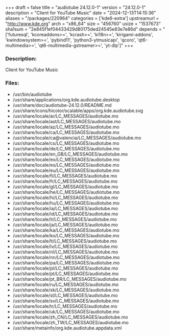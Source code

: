 +++
draft = false
title = "audiotube 24.12.0-1"
version = "24.12.0-1"
description = "Client for YouTube Music"
date = "2024-12-13T14:15:36"
aliases = "/packages/220964"
categories = ['kde6-extra']
upstreamurl = "http://www.kde.org"
arch = "x86_64"
size = "456760"
usize = "1537673"
sha1sum = "2e845f1ef04433429d80175ded24545e83e7e86d"
depends = "['futuresql', 'kcoreaddons>=', 'kcrash>=', 'ki18n>=', 'kirigami-addons', 'kwindowsystem>=', 'pybind11', 'python3-ytmusicapi', 'qcoro', 'qt6-multimedia>=', 'qt6-multimedia-gstreamer>=', 'yt-dlp']"
+++
### Description: 
Client for YouTube Music

### Files: 
* /usr/bin/audiotube
* /usr/share/applications/org.kde.audiotube.desktop
* /usr/share/doc/audiotube-24.12.0/README.md
* /usr/share/icons/hicolor/scalable/apps/org.kde.audiotube.svg
* /usr/share/locale/ar/LC_MESSAGES/audiotube.mo
* /usr/share/locale/ast/LC_MESSAGES/audiotube.mo
* /usr/share/locale/az/LC_MESSAGES/audiotube.mo
* /usr/share/locale/ca/LC_MESSAGES/audiotube.mo
* /usr/share/locale/ca@valencia/LC_MESSAGES/audiotube.mo
* /usr/share/locale/cs/LC_MESSAGES/audiotube.mo
* /usr/share/locale/de/LC_MESSAGES/audiotube.mo
* /usr/share/locale/en_GB/LC_MESSAGES/audiotube.mo
* /usr/share/locale/eo/LC_MESSAGES/audiotube.mo
* /usr/share/locale/es/LC_MESSAGES/audiotube.mo
* /usr/share/locale/eu/LC_MESSAGES/audiotube.mo
* /usr/share/locale/fi/LC_MESSAGES/audiotube.mo
* /usr/share/locale/fr/LC_MESSAGES/audiotube.mo
* /usr/share/locale/gl/LC_MESSAGES/audiotube.mo
* /usr/share/locale/he/LC_MESSAGES/audiotube.mo
* /usr/share/locale/hi/LC_MESSAGES/audiotube.mo
* /usr/share/locale/hu/LC_MESSAGES/audiotube.mo
* /usr/share/locale/ia/LC_MESSAGES/audiotube.mo
* /usr/share/locale/id/LC_MESSAGES/audiotube.mo
* /usr/share/locale/it/LC_MESSAGES/audiotube.mo
* /usr/share/locale/ja/LC_MESSAGES/audiotube.mo
* /usr/share/locale/ka/LC_MESSAGES/audiotube.mo
* /usr/share/locale/ko/LC_MESSAGES/audiotube.mo
* /usr/share/locale/lt/LC_MESSAGES/audiotube.mo
* /usr/share/locale/lv/LC_MESSAGES/audiotube.mo
* /usr/share/locale/nl/LC_MESSAGES/audiotube.mo
* /usr/share/locale/nn/LC_MESSAGES/audiotube.mo
* /usr/share/locale/pa/LC_MESSAGES/audiotube.mo
* /usr/share/locale/pl/LC_MESSAGES/audiotube.mo
* /usr/share/locale/pt/LC_MESSAGES/audiotube.mo
* /usr/share/locale/pt_BR/LC_MESSAGES/audiotube.mo
* /usr/share/locale/ru/LC_MESSAGES/audiotube.mo
* /usr/share/locale/sk/LC_MESSAGES/audiotube.mo
* /usr/share/locale/sl/LC_MESSAGES/audiotube.mo
* /usr/share/locale/sv/LC_MESSAGES/audiotube.mo
* /usr/share/locale/tr/LC_MESSAGES/audiotube.mo
* /usr/share/locale/uk/LC_MESSAGES/audiotube.mo
* /usr/share/locale/zh_CN/LC_MESSAGES/audiotube.mo
* /usr/share/locale/zh_TW/LC_MESSAGES/audiotube.mo
* /usr/share/metainfo/org.kde.audiotube.appdata.xml
